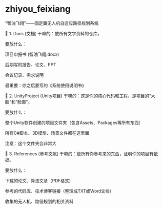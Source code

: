 # zhiyou_feixiang
“智油飞翔”——固定翼无人机自适应路径规划系统


📁 1. Docs (文档)
干嘛的：放所有文字资料的仓库。

要放什么：

项目申报书 (智油飞翔.docx)

后期写的报告、论文、PPT

会议记录、需求说明

最重要：你之后要写的《系统使用说明书》

📁 2. UnityProject (Unity项目)
干嘛的：这是你的核心代码和工程，是项目的“大脑”和“脸面”。

要放什么：

整个Unity软件创建的项目文件夹（包含Assets、Packages等所有东西）

所有C#脚本、3D模型、场景文件都在这里面

注意：这个文件夹会非常大

📁 3. References (参考文献)
干嘛的：放所有你参考来的东西，证明你的项目有依据。

要放什么：

下载的论文、算法文章（PDF格式）

参考的代码库、技术博客链接（整理成TXT或Word文档）

收集的无人机、路径规划的相关资料

